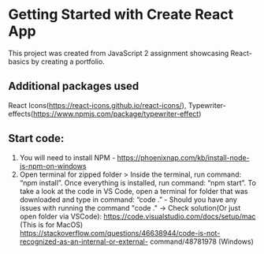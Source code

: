 # Getting Started with Create React App

This project was created from JavaScript 2 assignment showcasing React-basics by creating a portfolio. 

## Additional packages used

React Icons(https://react-icons.github.io/react-icons/),
Typewriter-effects(https://www.npmjs.com/package/typewriter-effect)

## Start code:
 1. You will need to install NPM - https://phoenixnap.com/kb/install-node-js-npm-on-windows
 2. Open terminal for zipped folder > Inside the terminal, run command: “npm install”. Once everything is installed, run command: “npm start”. 
 To take a look at the code in VS Code, open a terminal for folder that was downloaded and type in command: “code .” - Should you have any issues with running the command "code ." -> Check solution(Or just open folder via VSCode):
 https://code.visualstudio.com/docs/setup/mac (This is for MacOS) https://stackoverflow.com/questions/46638944/code-is-not-recognized-as-an-internal-or-external- command/48781978 (Windows)

 




